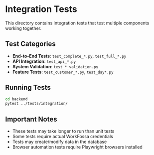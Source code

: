 # Integration Tests

This directory contains integration tests that test multiple components working together.

## Test Categories

- **End-to-End Tests**: `test_complete_*.py`, `test_full_*.py`
- **API Integration**: `test_api_*.py`
- **System Validation**: `test_*_validation.py`
- **Feature Tests**: `test_customer_*.py`, `test_day*.py`

## Running Tests

```bash
cd backend
pytest ../tests/integration/
```

## Important Notes

- These tests may take longer to run than unit tests
- Some tests require actual WorkFossa credentials
- Tests may create/modify data in the database
- Browser automation tests require Playwright browsers installed